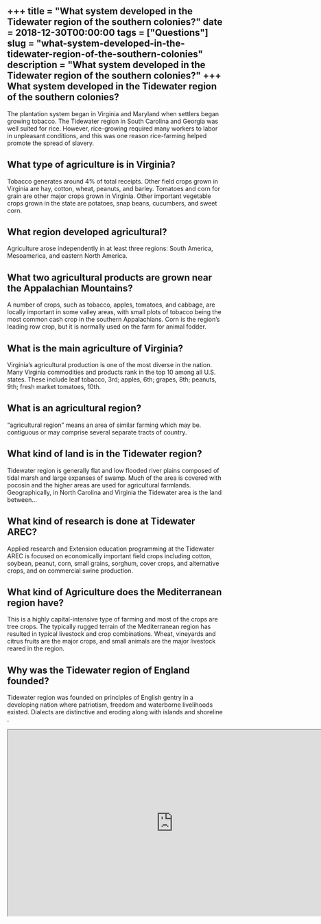 +++
title = "What system developed in the Tidewater region of the southern colonies?"
date = 2018-12-30T00:00:00
tags = ["Questions"]
slug = "what-system-developed-in-the-tidewater-region-of-the-southern-colonies"
description = "What system developed in the Tidewater region of the southern colonies?"
+++
What system developed in the Tidewater region of the southern colonies?
-----------------------------------------------------------------------

The plantation system began in Virginia and Maryland when settlers began growing tobacco. The Tidewater region in South Carolina and Georgia was well suited for rice. However, rice-growing required many workers to labor in unpleasant conditions, and this was one reason rice-farming helped promote the spread of slavery.

What type of agriculture is in Virginia?
----------------------------------------

Tobacco generates around 4% of total receipts. Other field crops grown in Virginia are hay, cotton, wheat, peanuts, and barley. Tomatoes and corn for grain are other major crops grown in Virginia. Other important vegetable crops grown in the state are potatoes, snap beans, cucumbers, and sweet corn.

What region developed agricultural?
-----------------------------------

Agriculture arose independently in at least three regions: South America, Mesoamerica, and eastern North America.

What two agricultural products are grown near the Appalachian Mountains?
------------------------------------------------------------------------

A number of crops, such as tobacco, apples, tomatoes, and cabbage, are locally important in some valley areas, with small plots of tobacco being the most common cash crop in the southern Appalachians. Corn is the region’s leading row crop, but it is normally used on the farm for animal fodder.

What is the main agriculture of Virginia?
-----------------------------------------

Virginia’s agricultural production is one of the most diverse in the nation. Many Virginia commodities and products rank in the top 10 among all U.S. states. These include leaf tobacco, 3rd; apples, 6th; grapes, 8th; peanuts, 9th; fresh market tomatoes, 10th.

What is an agricultural region?
-------------------------------

“agricultural region” means an area of similar farming which may be. contiguous or may comprise several separate tracts of country.

What kind of land is in the Tidewater region?
---------------------------------------------

Tidewater region is generally flat and low flooded river plains composed of tidal marsh and large expanses of swamp. Much of the area is covered with pocosin and the higher areas are used for agricultural farmlands. Geographically, in North Carolina and Virginia the Tidewater area is the land between…

What kind of research is done at Tidewater AREC?
------------------------------------------------

Applied research and Extension education programming at the Tidewater AREC is focused on economically important field crops including cotton, soybean, peanut, corn, small grains, sorghum, cover crops, and alternative crops, and on commercial swine production.

What kind of Agriculture does the Mediterranean region have?
------------------------------------------------------------

This is a highly capital-intensive type of farming and most of the crops are tree crops. The typically rugged terrain of the Mediterranean region has resulted in typical livestock and crop combinations. Wheat, vineyards and citrus fruits are the major crops, and small animals are the major livestock reared in the region.

Why was the Tidewater region of England founded?
------------------------------------------------

Tidewater region was founded on principles of English gentry in a developing nation where patriotism, freedom and waterborne livelihoods existed. Dialects are distinctive and eroding along with islands and shoreline .

<iframe allow="accelerometer; autoplay; clipboard-write; encrypted-media; gyroscope; picture-in-picture" allowfullscreen="" class="__youtube_prefs__  epyt-is-override  no-lazyload" data-no-lazy="1" data-origheight="433" data-origwidth="770" data-skipgform_ajax_framebjll="" height="433" id="_ytid_75156" loading="lazy" src="https://www.youtube.com/embed/AZcjhlKulZg?enablejsapi=1&autoplay=0&cc_load_policy=0&cc_lang_pref=&iv_load_policy=1&loop=0&modestbranding=0&rel=1&fs=1&playsinline=0&autohide=2&theme=dark&color=red&controls=1&" title="YouTube player" width="770"></iframe>